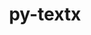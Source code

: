 ---
title: "py-textx"
layout: cache
categories: [package, develop]
meta: {"compilers": ["gcc@=7.5.0"], "num_specs": 5, "num_specs_by_stack": {"radiuss": 5, "root": 5}, "oss": ["ubuntu18.04"], "platforms": ["linux"], "stacks": ["radiuss", "root"], "targets": ["x86_64_v3"], "versions": ["4.0.1"]}
spec_details: [{"compiler": "gcc@=7.5.0", "hash": "lc2gggsp6fg3bodf3ir36sbdbczberux", "os": "ubuntu18.04", "platform": "linux", "size": "-", "stacks": ["radiuss", "root"], "target": "x86_64_v3", "variants": ["build_system=python_pip"], "versions": ["4.0.1"]}, {"compiler": "gcc@=7.5.0", "hash": "mx4mgxtvsfbcpcgzxajwtmtjg4bnywn5", "os": "ubuntu18.04", "platform": "linux", "size": "-", "stacks": ["radiuss", "root"], "target": "x86_64_v3", "variants": ["build_system=python_pip"], "versions": ["4.0.1"]}, {"compiler": "gcc@=7.5.0", "hash": "psd6ktoxa3n6kh2d6txzs6nroiocqymb", "os": "ubuntu18.04", "platform": "linux", "size": "-", "stacks": ["radiuss", "root"], "target": "x86_64_v3", "variants": ["build_system=python_pip"], "versions": ["4.0.1"]}, {"compiler": "gcc@=7.5.0", "hash": "qtnj4ujuquhxfzriab7wbk7xkbbxolyz", "os": "ubuntu18.04", "platform": "linux", "size": "-", "stacks": ["radiuss", "root"], "target": "x86_64_v3", "variants": ["build_system=python_pip"], "versions": ["4.0.1"]}, {"compiler": "gcc@=7.5.0", "hash": "ugpfep3d27bk6tpwgwflqrx6xqzte4ii", "os": "ubuntu18.04", "platform": "linux", "size": "-", "stacks": ["radiuss", "root"], "target": "x86_64_v3", "variants": ["build_system=python_pip"], "versions": ["4.0.1"]}]
---